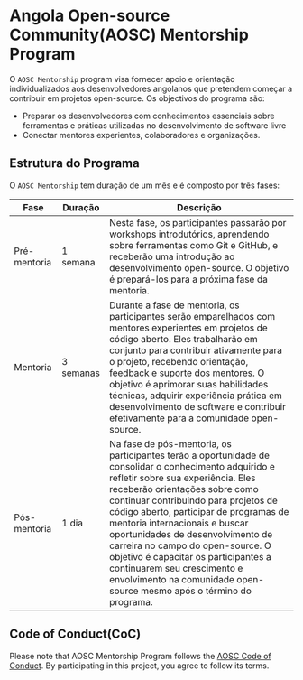 # Angola Open-source Community(AOSC) Mentorship Program

O `AOSC Mentorship` program visa fornecer apoio e orientação individualizados aos desenvolvedores angolanos que pretendem começar a contribuir em projetos open-source.
Os objectivos do programa são:

- Preparar os desenvolvedores com conhecimentos essenciais sobre ferramentas e práticas utilizadas no desenvolvimento de software livre
- Conectar mentores experientes, colaboradores e organizações.
  
## Estrutura do Programa

O `AOSC Mentorship` tem duração de um mês e é composto por três fases:

| Fase        | Duração    | Descrição                                                        |
|-------------|------------|------------------------------------------------------------------|
| Pré-mentoria| 1 semana   | Nesta fase, os participantes passarão por workshops introdutórios, aprendendo sobre ferramentas como Git e GitHub, e receberão uma introdução ao desenvolvimento open-source. O objetivo é prepará-los para a próxima fase da mentoria. |
| Mentoria    | 3 semanas  | Durante a fase de mentoria, os participantes serão emparelhados com mentores experientes em projetos de código aberto. Eles trabalharão em conjunto para contribuir ativamente para o projeto, recebendo orientação, feedback e suporte dos mentores. O objetivo é aprimorar suas habilidades técnicas, adquirir experiência prática em desenvolvimento de software e contribuir efetivamente para a comunidade open-source. |
| Pós-mentoria| 1 dia   | Na fase de pós-mentoria, os participantes terão a oportunidade de consolidar o conhecimento adquirido e refletir sobre sua experiência. Eles receberão orientações sobre como continuar contribuindo para projetos de código aberto, participar de programas de mentoria internacionais e buscar oportunidades de desenvolvimento de carreira no campo do open-source. O objetivo é capacitar os participantes a continuarem seu crescimento e envolvimento na comunidade open-source mesmo após o término do programa. |

## Code of Conduct(CoC)

Please note that AOSC Mentorship Program follows the [AOSC Code of Conduct](https://github.com/angolaosc/.github/blob/main/CODE_OF_CONDUCT.md). By participating in this project, you agree to follow its terms.
